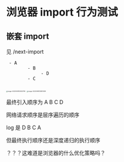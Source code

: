 # 浏览器 import 行为测试







## 嵌套 import

见 /next-import

````shell
 - A
 		- B 
 			 - D
 		- C 
````



<img src="https://typora-1300781048.cos.ap-beijing.myqcloud.com/img/202309081258906.png" alt="image-20230908125823796" style="zoom:25%;" />

<img src="https://typora-1300781048.cos.ap-beijing.myqcloud.com/img/202309081258055.png" alt="image-20230908125810909" style="zoom:25%;" />

最终引入顺序为 A B C D

网络请求顺序是层序遍历的顺序

log 是 D B C A 

但最终执行顺序还是深度递归的执行顺序

？？？这难道是浏览器的什么优化策略吗？
